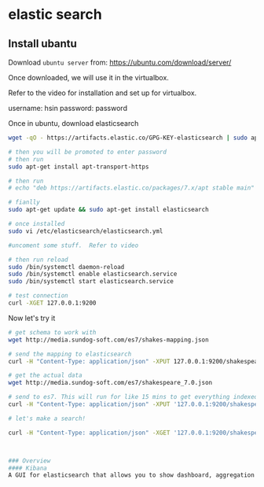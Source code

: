 # elastic search

## Install ubantu

Download `ubuntu server` from: https://ubuntu.com/download/server/

Once downloaded, we will use it in the virtualbox.

Refer to the video for installation and set up for virtualbox.

username: hsin
password: password

Once in ubuntu, download elasticsearch
```bash
wget -qO - https://artifacts.elastic.co/GPG-KEY-elasticsearch | sudo apt-key add -

# then you will be promoted to enter password
# then run
sudo apt-get install apt-transport-https

# then run
# echo "deb https://artifacts.elastic.co/packages/7.x/apt stable main" | sudo tee -a /etc/apt/sources.list.d/elastic-7.x.list

# fianlly
sudo apt-get update && sudo apt-get install elasticsearch

# once installed
sudo vi /etc/elasticsearch/elasticsearch.yml

#uncoment some stuff.  Refer to video

# then run reload
sudo /bin/systemctl daemon-reload
sudo /bin/systemctl enable elasticsearch.service
sudo /bin/systemctl start elasticsearch.service

# test connection
curl -XGET 127.0.0.1:9200

```

Now let's try it
```bash
# get schema to work with
wget http://media.sundog-soft.com/es7/shakes-mapping.json

# send the mapping to elasticsearch
curl -H "Content-Type: application/json" -XPUT 127.0.0.1:9200/shakespeare --data-binary @shakes-mapping.json

# get the actual data
wget http://media.sundog-soft.com/es7/shakespeare_7.0.json

# send to es7. This will run for like 15 mins to get everything indexed
curl -H "Content-Type: application/json" -XPUT '127.0.0.1:9200/shakespeare/_bulk' --data-binary @shakespeare_7.0.json

# let's make a search!

curl -H "Content-Type: application/json" -XGET '127.0.0.1:9200/shakespeare/_search?pretty' -d '{"query" :{"match_phrase": {"text_entry": "to be or not to be"}}}'



### Overview
#### Kibana 
A GUI for elasticsearch that allows you to show dashboard, aggregation etc.

```





